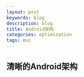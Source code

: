 ```yaml
---
layout: post
keywords: blog
description: blog
title: Android架构
categories: optimization
tags: mvc
---
```


## 清晰的Android架构
